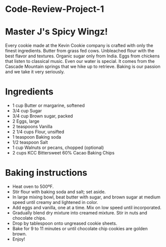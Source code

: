 # Code-Review-Project-1


<!DOCTYPE html>
<html>
<body>

<h1>Master J's Spicy Wingz!</h1>

<p>Every cookie made at the Kevin Cookie company is crafted with only the finest ingredients. Butter from grass fed cows. Unbleached flour with the best flavor and textures. Organic sugar only from India. Eggs from chickens that listen to classical music. Even our water is special. It comes from the Cascade Mountain springs that we hike up to retrieve. Baking is our passion and we take it very seriously.</p>

</body>


<body>

<h1>Ingredients</h1>
<ul>
<li>1 cup Butter or margarine, softened</li>
<li>3/4 cup Sugar</li>
<li>3/4 cup Brown sugar, packed</li>
<li>2 Eggs, large</li>
<li>2 teaspoons Vanilla</li>
<li>2 1/4 cups Flour, unsifted</li>
<li>1 teaspoon Baking soda</li>
<li>1/2 teaspoon Salt</li>
<li>1 cup Walnuts or pecans, chopped (optional)</li>
<li>2 cups KCC Bittersweet 60% Cacao Baking Chips</li>
</ul>
<h1>Baking instructions</h1>
<ul>
<li>Heat oven to 500ºF.</li>
<li>Stir flour with baking soda and salt; set aside.</li>
<li>In large mixing bowl, beat butter with sugar, and brown sugar at medium speed until creamy and lightened in color.</li>
<li>Add eggs and vanilla, one at a time. Mix on low speed until incorporated.</li>
<li>Gradually blend dry mixture into creamed mixture. Stir in nuts and chocolate chips.</li>
<li>Drop by tablespoon onto ungreased cookie sheets.</li>
<li>Bake for 9 to 11 minutes or until chocolate chip cookies are golden brown.</li>
<li>Enjoy!</li>
</ul>

</body>
</html>
